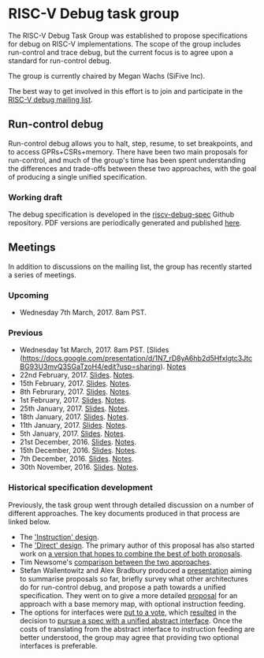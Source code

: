# RISC-V Debug task group

The RISC-V Debug Task Group was established to propose specifications for debug on RISC-V implementations. The scope of the group includes run-control and trace debug, but the current focus is to agree upon a standard for run-control debug.

The group is currently chaired by Megan Wachs (SiFive Inc).

The best way to get involved in this effort is to join and participate in the [RISC-V debug mailing list](https://groups.google.com/a/groups.riscv.org/forum/#!forum/debug).

## Run-control debug

Run-control debug allows you to halt, step, resume, to set breakpoints, and to access GPRs+CSRs+memory. There have been two main proposals for run-control, and much of the group's time has been spent understanding the differences and trade-offs between these two approaches, with the goal of producing a single unified specification.

### Working draft
The debug specification is developed in the [riscv-debug-spec](https://github.com/sifive/riscv-debug-spec) Github repository. PDF versions are periodically generated and published [here](https://dev.sifive.com/documentation/risc-v-external-debug-support/).

## Meetings

In addition to discussions on the mailing list, the group has recently started a series of meetings.

### Upcoming
  * Wednesday 7th March, 2017. 8am PST.

### Previous
  * Wednesday 1st March, 2017. 8am PST. [Slides (https://docs.google.com/presentation/d/1N7_rD8yA6hb2d5HfxIgtc3JtcBG93U3mvQ3SGaTzoH4/edit?usp=sharing). [Notes](https://groups.google.com/a/groups.riscv.org/d/msg/debug/y2iXico1Jq8/sZ5nOrt2BAAJ)
  * 22nd February, 2017. [Slides](https://docs.google.com/presentation/d/1LKeLg7Lw-O-yd6-K0Q0NauUyyK-fee7aRHeY2uh-neU/edit?usp=sharing). [Notes](https://groups.google.com/a/groups.riscv.org/d/msg/debug/ECH84s1E4gM/OKCPxVRwAwAJ).
  * 15th February, 2017. [Slides](https://docs.google.com/presentation/d/15PabK0Lj6c1ASlhs88yAd598BN3NhCHRnzBbQZEr4Gs/edit?usp=sharing). [Notes](https://groups.google.com/a/groups.riscv.org/d/msg/debug/ZH5Z0YSDvtg/xgjRyMZNAQAJ).
  * 8th Februrary, 2017. [Slides](https://docs.google.com/presentation/d/15PabK0Lj6c1ASlhs88yAd598BN3NhCHRnzBbQZEr4Gs/edit?usp=sharing). [Notes](https://groups.google.com/a/groups.riscv.org/d/msg/debug/bMbG1KESEnk/khvNcHe0DwAJ).
  * 1st February, 2017. [Slides](https://docs.google.com/presentation/d/1npb-thIWwbQP9IAiRNDmzmMoWOBgm5Tyo283zlDXQkg/edit?usp=sharing). [Notes](https://groups.google.com/a/groups.riscv.org/d/msg/debug/KU22vtt_pWI/QuBoiXWMDQAJ).
  * 25th January, 2017. [Slides](https://docs.google.com/presentation/d/1TApV32HsTzilEqZO6FfWQcCo-zHJxl3IZlR0CJ47Jec/edit?usp=sharing). [Notes](https://groups.google.com/a/groups.riscv.org/d/msg/debug/FgOOnKQW8TY/jnhOLJNqCwAJ).
  * 18th January, 2017. [Slides](https://docs.google.com/presentation/d/1dSBiJQSRdUdpEPW_eS_gTWC6viaz3lIrFHe1j2lwGQ8/edit?usp=sharing). [Notes](https://groups.google.com/a/groups.riscv.org/d/msg/debug/9-k_39cb5xo/uMp_25lECQAJ).
  * 11th January, 2017. [Slides](https://docs.google.com/presentation/d/1p2ny3cb2fjTeADlgy1Q4fhlY5pCmsO4LmLvNZ6ha8-A/edit?usp=sharing). [Notes](https://groups.google.com/a/groups.riscv.org/d/msg/debug/oFfmIQgkb_k/xq6faXkSFAAJ).
  * 5th January, 2017. [Slides](https://docs.google.com/presentation/d/1GlQNnZmCJ0sVICde6IOnv3bBvPYkHsU0AiAElGFyxNw/edit?usp=sharing). [Notes](https://groups.google.com/a/groups.riscv.org/d/msg/debug/r4jt2VmWXpI/7ktkIF46EgAJ).
  * 21st December, 2016. [Slides](https://docs.google.com/presentation/d/1Aikb1R2xposb9no0f3AQq-2FCC9zX9m2MyBBQBZcgDc/edit?usp=sharing). [Notes](https://groups.google.com/a/groups.riscv.org/d/msg/debug/LqaZtesnqUg/QlM0i3HxDQAJ).
  * 15th December, 2016. [Slides](https://docs.google.com/presentation/d/1QnTYCawE_wbeU_F6c0F0QoUA6sKHf4fvcyrlK0Nz0KY/edit?usp=sharing). [Notes](https://groups.google.com/a/groups.riscv.org/d/msg/debug/37AFJNRdkME/r_Z4bbO_BgAJ).
  * 7th December, 2016. [Slides](https://docs.google.com/presentation/d/1zMAUUgEf1nydUpKVB5Tg9cdOJrl4M0pWdTgHoMEVD4Q/edit?usp=sharing). [Notes](https://groups.google.com/a/groups.riscv.org/d/msg/debug/qoYAY36-5HQ/o6DSzDXlBAAJ).
  * 30th November, 2016. [Slides](https://docs.google.com/presentation/d/1jOjG20-gwtcGybZg2Bu3StV6ljZZV9n2SQAEjKWQwDE/edit?usp=sharing). [Notes](https://groups.google.com/a/groups.riscv.org/d/msg/debug/ucaYL8pNfxo/Rv81fi6nCwAJ).
  
### Historical specification development
Previously, the task group went through detailed discussion on a number of different approaches. The key documents produced in that process are linked below.

* The ['Instruction' design](https://dev.sifive.com/documentation/risc-v-external-debug-support/).
* The ['Direct' design](https://groups.google.com/a/groups.riscv.org/d/msg/debug/N2Qu17lALe4/4lzibYmvCQAJ). The primary author of this proposal has also started work on [a version that hopes to combine the best of both proposals](https://groups.google.com/a/groups.riscv.org/d/msg/debug/HYCuX8oP6Ew/NLTr1IWNBAAJ).
* Tim Newsome's [comparison between the two approaches](https://sifive.github.io/debug-mechanism-comparison/).
* Stefan Wallentowitz and Alex Bradbury produced a [presentation](https://goo.gl/9abgZa) aiming to summarise proposals so far, briefly survey what other architectures do for run-control debug, and propose a path towards a unified specification. They went on to give a more detailed [proposal](https://goo.gl/Uy5V2k) for an approach with a base memory map, with optional instruction feeding.
* The options for interfaces were [put to a vote](https://sifive.github.io/debug-mechanism-comparison/poll), which [resulted](https://sifive.github.io/debug-mechanism-comparison/poll-results/results.html) in the decision to [pursue a spec with a unified abstract interface](https://groups.google.com/a/groups.riscv.org/d/msg/debug/FDmZUk7YCNw/e9e5pN3mCQAJ). Once the costs of translating from the abstract interface to instruction feeding are better understood, the group may agree that providing two optional interfaces is preferable.
